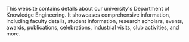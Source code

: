 This website contains details about our university's Department of Knowledge Engineering. It showcases comprehensive information, including faculty details, student information, research scholars, events, awards, publications, celebrations, industrial visits, club activities, and more.
